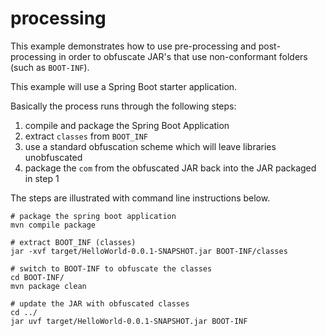 # processing

This example demonstrates how to use pre-processing and post-processing in order to obfuscate JAR's that use non-conformant folders (such as `BOOT-INF`).

This example will use a Spring Boot starter application.

Basically the process runs through the following steps:

1. compile and package the Spring Boot Application
2. extract `classes` from `BOOT_INF`
3. use a standard obfuscation scheme which will leave libraries unobfuscated
4. package the `com` from the obfuscated JAR back into the JAR packaged in step 1

The steps are illustrated with command line instructions below.

```shell
# package the spring boot application
mvn compile package

# extract BOOT_INF (classes)
jar -xvf target/HelloWorld-0.0.1-SNAPSHOT.jar BOOT-INF/classes 

# switch to BOOT-INF to obfuscate the classes
cd BOOT-INF/
mvn package clean

# update the JAR with obfuscated classes
cd ../
jar uvf target/HelloWorld-0.0.1-SNAPSHOT.jar BOOT-INF
```
